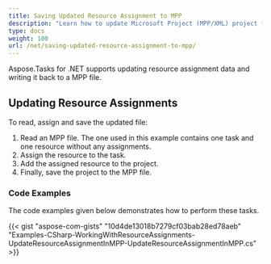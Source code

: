 ```yaml
---
title: Saving Updated Resource Assignment to MPP
description: "Learn how to update Microsoft Project (MPP/XML) project files using Aspose.Tasks for .NET."
type: docs
weight: 100
url: /net/saving-updated-resource-assignment-to-mpp/
---
```


Aspose.Tasks for .NET supports updating resource assignment data and writing it back to a MPP file.

## **Updating Resource Assignments**
To read, assign and save the updated file:

1. Read an MPP file. The one used in this example contains one task and one resource without any assignments.
2. Assign the resource to the task.
3. Add the assigned resource to the project.
4. Finally, save the project to the MPP file.

### **Code Examples**
The code examples given below demonstrates how to perform these tasks.

{{< gist "aspose-com-gists" "10d4de13018b7279cf03bab28ed78aeb" "Examples-CSharp-WorkingWithResourceAssignments-UpdateResourceAssignmentInMPP-UpdateResourceAssignmentInMPP.cs" >}}
